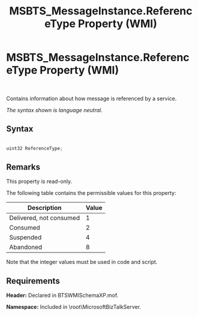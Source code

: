 ﻿---
title: MSBTS_MessageInstance.ReferenceType Property (WMI)
TOCTitle: MSBTS_MessageInstance.ReferenceType Property (WMI)
ms:assetid: 7d204971-e7f8-42e4-9e9f-4d33a72fcf0d
ms:mtpsurl: https://msdn.microsoft.com/library/Aa560993(v=BTS.80)
ms:contentKeyID: 51529177
ms.date: 08/30/2017
mtps_version: v=BTS.80
---

# MSBTS\_MessageInstance.ReferenceType Property (WMI)

 

Contains information about how message is referenced by a service.

*The syntax shown is language neutral.*

## Syntax

```C#
  
uint32 ReferenceType;  
```

## Remarks

This property is read-only.

The following table contains the permissible values for this property:

<table>
<thead>
<tr class="header">
<th>Description</th>
<th>Value</th>
</tr>
</thead>
<tbody>
<tr class="odd">
<td>Delivered, not consumed</td>
<td>1</td>
</tr>
<tr class="even">
<td>Consumed</td>
<td>2</td>
</tr>
<tr class="odd">
<td>Suspended</td>
<td>4</td>
</tr>
<tr class="even">
<td>Abandoned</td>
<td>8</td>
</tr>
</tbody>
</table>


Note that the integer values must be used in code and script.

## Requirements

**Header:** Declared in BTSWMISchemaXP.mof.

**Namespace:** Included in \\root\\MicrosoftBizTalkServer.

